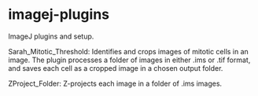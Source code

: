 # imagej-plugins
ImageJ plugins and setup. 

Sarah_Mitotic_Threshold: Identifies and crops images of 
mitotic cells in an image. The plugin processes a folder 
of images in either .ims or .tif format, and saves each 
cell as a cropped image in a chosen output folder.

ZProject_Folder: Z-projects each image in a folder of .ims images.